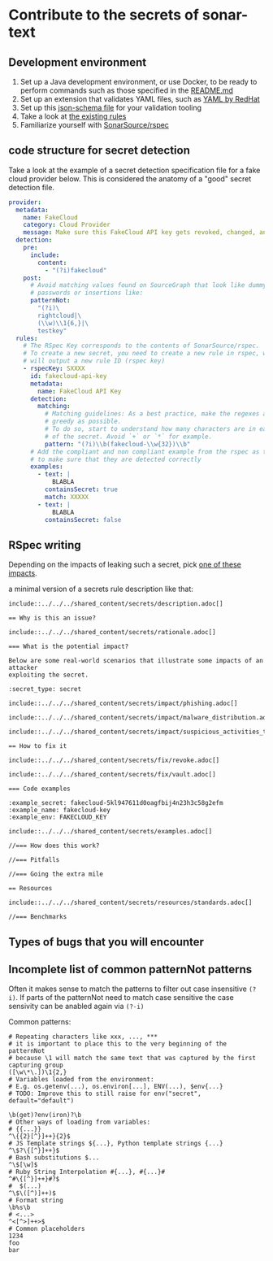 # Contribute to the secrets of sonar-text

## Development environment

1. Set up a Java development environment, or use Docker, to be ready to perform commands such as those specified in the [README.md](README.md)
2. Set up an extension that validates YAML files, such as [YAML by RedHat](https://github.com/redhat-developer/vscode-yaml)
3. Set up this [json-schema file](https://github.com/SonarSource/sonar-text/blob/master/sonar-text-plugin/src/main/resources/org/sonar/plugins/secrets/configuration/specifications/specification-json-schema.json) for your validation tooling
4. Take a look at [the existing rules](https://github.com/SonarSource/sonar-text/tree/master/sonar-text-plugin/src/main/resources/org/sonar/plugins/secrets/configuration)
5. Familiarize yourself with [SonarSource/rspec](https://github.com/SonarSource/rspec)

## code structure for secret detection

Take a look at the example of a secret detection specification file for a fake cloud provider below. This is considered the anatomy of a "good" secret detection file.

``` yaml
provider:
  metadata:
    name: FakeCloud
    category: Cloud Provider
    message: Make sure this FakeCloud API key gets revoked, changed, and removed from the code.
  detection:
    pre:
      include:
        content:
          - "(?i)fakecloud"
    post:
      # Avoid matching values found on SourceGraph that look like dummy
      # passwords or insertions like:
      patternNot: 
        "(?i)\
        rightcloud|\
        (\\w)\\1{6,}|\
        testkey"
  rules:
    # The RSpec Key corresponds to the contents of SonarSource/rspec.
    # To create a new secret, you need to create a new rule in rspec, which
    # will output a new rule ID (rspec key)
    - rspecKey: SXXXX
      id: fakecloud-api-key
      metadata:
        name: FakeCloud API Key
      detection:
        matching:
          # Matching guidelines: As a best practice, make the regexes as less
          # greedy as possible.
          # To do so, start to understand how many characters are in each part
          # of the secret. Avoid `+` or `*` for example.
          pattern: "(?i)\\b(fakecloud-\\w{32})\\b"
      # Add the compliant and non compliant example from the rspec as test cases
      # to make sure that they are detected correctly
      examples:
        - text: |
            BLABLA
          containsSecret: true
          match: XXXXX
        - text: |
            BLABLA
          containsSecret: false
```

## RSpec writing

Depending on the impacts of leaking such a secret, pick [one of these impacts](https://github.com/SonarSource/rspec/tree/master/shared_content/secrets/impact).

a minimal version of a secrets rule description like that:

```
include::../../../shared_content/secrets/description.adoc[]

== Why is this an issue?

include::../../../shared_content/secrets/rationale.adoc[]

=== What is the potential impact?

Below are some real-world scenarios that illustrate some impacts of an attacker
exploiting the secret.

:secret_type: secret

include::../../../shared_content/secrets/impact/phishing.adoc[]

include::../../../shared_content/secrets/impact/malware_distribution.adoc[]

include::../../../shared_content/secrets/impact/suspicious_activities_termination.adoc[]

== How to fix it

include::../../../shared_content/secrets/fix/revoke.adoc[]

include::../../../shared_content/secrets/fix/vault.adoc[]

=== Code examples

:example_secret: fakecloud-5kl947611d0oagfbij4n23h3c58g2efm
:example_name: fakecloud-key
:example_env: FAKECLOUD_KEY

include::../../../shared_content/secrets/examples.adoc[]

//=== How does this work?

//=== Pitfalls

//=== Going the extra mile

== Resources

include::../../../shared_content/secrets/resources/standards.adoc[]

//=== Benchmarks
```

## Types of bugs that you will encounter

## Incomplete list of common patternNot patterns
Often it makes sense to match the patterns to filter out case insensitive ```(?i)```.
If parts of the patternNot need to match case sensitive the case sensivity can be anabled again via ```(?-i)```

Common patterns:
```
# Repeating characters like xxx, ..., ***
# it is important to place this to the very beginning of the patternNot
# because \1 will match the same text that was captured by the first capturing group
([\w\*\.])\1{2,}
# Variables loaded from the environment:
# E.g. os.getenv(...), os.environ[...], ENV(...), $env{...}
# TODO: Improve this to still raise for env("secret", default="default")

\b(get)?env(iron)?\b
# Other ways of loading from variables:
# {{...}}
^\{{2}[^}]++}{2}$
# JS Template strings ${...}, Python template strings {...}
^\$?\{[^}]++}$
# Bash substitutions $...
^\$[\w]$
# Ruby String Interpolation #{...}, #{...}#
^#\{[^}]++}#?$
#  $(...)
^\$\([^)]++)$
# Format string
\b%s\b
# <...>
^<[^>]++>$
# Common placeholders
1234
foo
bar
```
